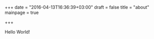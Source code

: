 +++
date = "2016-04-13T16:36:39+03:00"
draft = false
title = "about"
mainpage = true

+++

Hello World!
